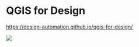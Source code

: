# QGIS for Design

https://design-automation.github.io/qgis-for-design/

![](./assets/qgis_frontpage.png)

